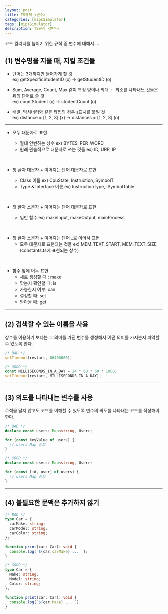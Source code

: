```yaml
---
layout: post
title: TS규칙 <변수>
categories: [mipsSimulator]
tags: [mipsSimulator]
description: TS규칙 <변수>
---
```


코드 퀄리티를 높이기 위한 규칙 중 변수에 대해서 ...

## **(1) 변수명을 지을 때, 지킬 조건들**

- 단어는 3개까지만 들어가게 할 것  
  ex) getSpecificStudentID (x) → getStudentID (o)

- Sum, Average, Count, Max 같이 특정 양이나 최대 ・ 최소를 나타내느 것들은 뒤의 단어로 쓸 것  
  ex) countStudent (x) → studentCount (o)

- 배열, 딕셔너리와 같은 타입의 경우 `s`표시를 붙일 것  
  ex) distance = [1, 2, 3] (x) → distances = [1, 2, 3] (o)

<hr>

- 모두 대문자로 표현

  - 절대 안변하는 상수 ex) BYTES_PER_WORD
  - 원래 관습적으로 대문자로 쓰는 것들 ex) ID, URP, IP

<br>

- 첫 글자 대문자 + 이어지는 단어 대문자로 표현

  - Class 이름 ex) CpuState, Instruction, SymbolT
  - Type & Interface 이름 ex) InstructionType, ISymbolTable

<br>

- 첫 글자 소문자 + 이어지는 단어 대문자로 표현

  - 일반 함수 ex) makeInput, makeOutput, mainProcess

<br>

- 첫 글자 소문자 + 이어지는 단어 \_로 이어서 표현
  - 모두 대문자로 표현되는 것들 ex) MEM_TEXT_START, MEM_TEXT_SIZE (constants.ts에 표현되는 상수)

<br>

- 함수 앞에 어두 표현
  - 새로 생성할 때 : make
  - 맞는지 확인할 때: is
  - 가능한지 여부: can
  - 설정할 때: set
  - 받아올 때: get

<hr>

## **(2) 검색할 수 있는 이름을 사용**

상수를 이용하기 보다는 그 의미를 가진 변수를 생성해서 어떤 의미를 가지는지 파악할 수 있도록 한다.

```typescript
/* BAD */
setTimeout(restart, 86400000);
```

```typescript
/* GOOD */
const MILLISECONDS_IN_A_DAY = 24 * 60 * 60 * 1000;
setTimeout(restart, MILLISECONDS_IN_A_DAY);
```

<hr>

## **(3) 의도를 나타내는 변수를 사용**

주석을 달지 않고도 코드를 이해할 수 있도록 변수의 의도를 나타내는 코드를 작성해야 한다.

```typescript
/* BAD */
declare const users: Map<string, User>;

for (const keyValue of users) {
  // users Map 순회
}
```

```typescript
/* GOOD */
declare const users: Map<string, User>;

for (const [id, user] of users) {
  // users Map 순회
}
```

<hr>

## **(4) 불필요한 문맥은 추가하지 않기**

```typescript
/* BAD */
type Car = {
  carMake: string;
  carModel: string;
  carColor: string;
};

function print(car: Car): void {
  console.log(`${car.carMake} ... `);
}
```

```typescript
/* GOOD */
type Car = {
  Make: string;
  Model: string;
  Color: string;
};

function print(car: Car): void {
  console.log(`${car.Make} ... `);
}
```
